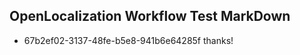 ## OpenLocalization Workflow Test MarkDown
* 67b2ef02-3137-48fe-b5e8-941b6e64285f thanks!

<!--HONumber=Aug16_HO1-->


